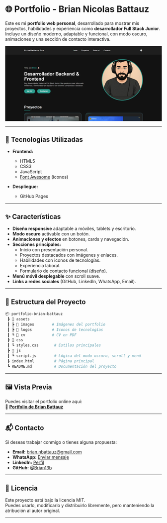 # 🌐 Portfolio - Brian Nicolas Battauz

Este es mi **portfolio web personal**, desarrollado para mostrar mis proyectos, habilidades y experiencia como **desarrollador Full Stack Junior**.  
Incluye un diseño moderno, adaptable y funcional, con modo oscuro, animaciones y una sección de contacto interactiva.

![Captura del Portfolio](./assets/images/screenshot_modo_oscuro.jpg)

---

## 🚀 Tecnologías Utilizadas

- **Frontend:**  
  - HTML5  
  - CSS3  
  - JavaScript  
  - [Font Awesome](https://fontawesome.com/) (iconos)
  
- **Despliegue:**  
  - GitHub Pages

---

## ✨ Características

- **Diseño responsive** adaptable a móviles, tablets y escritorio.  
- **Modo oscuro** activable con un botón.  
- **Animaciones y efectos** en botones, cards y navegación.  
- **Secciones principales:**
  - Inicio con presentación personal.
  - Proyectos destacados con imágenes y enlaces.
  - Habilidades con iconos de tecnologías.
  - Experiencia laboral.
  - Formulario de contacto funcional (diseño).
- **Menú móvil desplegable** con scroll suave.
- **Links a redes sociales** (GitHub, LinkedIn, WhatsApp, Email).

---

## 📂 Estructura del Proyecto

```bash
📦 portfolio-brian-battauz
 ┣ 📂 assets
 ┃ ┣ 📂 images        # Imágenes del portfolio
 ┃ ┣ 📂 logos         # Iconos de tecnologías
 ┃ ┗ 📂 cv            # CV en PDF
 ┣ 📂 css
 ┃ ┗ styles.css       # Estilos principales
 ┣ 📂 js
 ┃ ┗ script.js        # Lógica del modo oscuro, scroll y menú
 ┣ index.html         # Página principal
 ┗ README.md          # Documentación del proyecto
```

---

## 🖼️ Vista Previa

Puedes visitar el portfolio online aquí:  
🔗 **[Portfolio de Brian Battauz](https://brian13b.github.io/portfolio-brian-battauz/)**

---

## 📬 Contacto

Si deseas trabajar conmigo o tienes alguna propuesta:

- **Email:** [brian.nbattauz@gmail.com](mailto:brian.nbattauz@gmail.com)
- **WhatsApp:** [Enviar mensaje](https://wa.me/3434676232?text=Hola%20quiero%20más%20información)
- **LinkedIn:** [Perfil](https://www.linkedin.com/in/brian-battauz-75691a217/)
- **GitHub:** [@Brian13b](https://github.com/Brian13b)

---

## 📄 Licencia

Este proyecto está bajo la licencia MIT.  
Puedes usarlo, modificarlo y distribuirlo libremente, pero manteniendo la atribución al autor original.

---